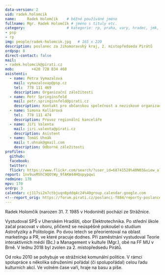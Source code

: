 ```yaml
---
data-version: 2
uid: radek.holomcik
name:     Radek Holomčík  	# běžně používáné jméno
fullname: Mgr. Radek Holomčík # jméno s tituly etc.
category:                 	# kategorie: rp, praha, vary, hradec, jmk, senat
- psp
- rp
img: people/radek-holomcik.jpg   # 165 x 220
description: poslanec za Jihomoravský kraj, 2. místopředseda Pirátů           	# kratký popis, max 160 znaků
ordpsp: 8
direct-contact: false
mail:
- radek.holomcik@pirati.cz
mob:		+420 728 034 460 
asistenti:
  - name: Petra Vymazalová
    mail: vymazalovap@psp.cz
    tel:  778 111 469 
    description: Organizační záležitosti
  - name: Petr Springinsfeld
    mail: petr.springinsfeld@pirati.cz
    description: Kontakt pro občanskou společnost a neziskové organizace 
  - name: Simona Kollárová
    tel:  778 111 474    
    description: Provoz regionální kanceláře
  - name: Jiří Valenta
    mail: jiri.valenta@pirati.cz
    description: Asistent
  - name: Tomáš Uhnák
    mail: t.uhnak@gmail.com
    description: Odborné záležitosti
profiles:
  github:                
  facebook:
  twitter: 		  
  flickr: https://www.flickr.com/search/?user_id=68741528%40N03&view_all=1&text=Radek%20Holom
report: 1nv9uxMShC9QOtWy_9fAKW44HQopypqwi
redmine: 178
mpv: 178
ordrp: 3
calendar: cj117si2n7ctbjuqn0pddq4c24%40group.calendar.google.com
<!--report_orig: https://forum.pirati.cz/poslanci-f884/reporty-poslance-radka-holomcika-t39052.html-->
---
```


Radek Holomčík (narozen 31. 7. 1985 v Hodoníně) pochází ze Strážnice.

Vystudoval SPŠ v Uherském Hradišti, obor Elektrotechnika. Po střední škole začal pracovat v oboru, přičemž se neúspěšně pokoušel o studium Astrofyziky a Politologie. Po dvou letech se přeorientoval na oblast marketingu a PR, ve které pracuje dodnes. Při zaměstnání vystudoval Teorie interaktivních médií (Bc.) a Management v kultuře (Mgr.), obé na FF MU v Brně. V lednu 2018 byl zvolen za 2. místopředsedu Pirátů.

Od roku 2010 se pohybuje ve strážnické komunální politice. V rámci spolupráce s několika sdruženími pořádal (či spolupořádal) celou řadu kulturních akcí. Ve volném čase vaří, hraje na basu a píše.
